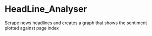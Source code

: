 # HeadLine_Analyser
Scrape news headlines and creates a graph that shows the sentiment plotted against page index
